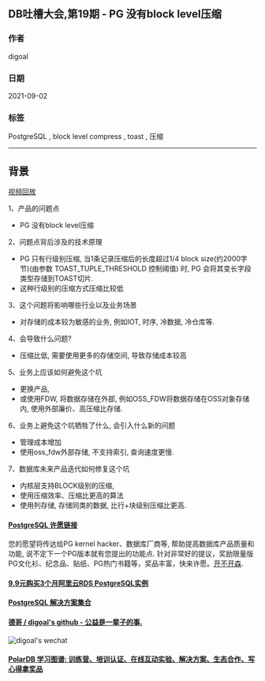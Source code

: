 ## DB吐槽大会,第19期 - PG 没有block level压缩  
  
### 作者  
digoal  
  
### 日期  
2021-09-02  
  
### 标签  
PostgreSQL , block level compress , toast , 压缩   
  
----  
  
## 背景  
[视频回放](https://www.bilibili.com/video/BV12L4y1Y7Ze/)  
  
1、产品的问题点  
- PG 没有block level压缩  
  
2、问题点背后涉及的技术原理  
- PG 只有行级别压缩, 当1条记录压缩后的长度超过1/4 block size(约2000字节)(由参数 TOAST_TUPLE_THRESHOLD 控制阈值) 时, PG 会将其变长字段类型存储到TOAST切片.  
- 这种行级别的压缩方式压缩比较低   
  
3、这个问题将影响哪些行业以及业务场景  
- 对存储的成本较为敏感的业务, 例如IOT, 时序, 冷数据, 冷仓库等.   
  
4、会导致什么问题?  
- 压缩比低, 需要使用更多的存储空间, 导致存储成本较高  
  
5、业务上应该如何避免这个坑  
- 更换产品,   
- 或使用FDW, 将数据存储在外部, 例如OSS_FDW将数据存储在OSS对象存储内, 使用外部廉价、高压缩比存储.   
  
6、业务上避免这个坑牺牲了什么, 会引入什么新的问题  
- 管理成本增加  
- 使用oss_fdw外部存储, 不支持索引, 查询速度更慢.   
  
7、数据库未来产品迭代如何修复这个坑  
- 内核层支持BLOCK级别的压缩,   
- 使用压缩效率、压缩比更高的算法  
- 使用列存储, 存储同类的数据, 比行+块级别压缩比更高.   
    
  
#### [PostgreSQL 许愿链接](https://github.com/digoal/blog/issues/76 "269ac3d1c492e938c0191101c7238216")
您的愿望将传达给PG kernel hacker、数据库厂商等, 帮助提高数据库产品质量和功能, 说不定下一个PG版本就有您提出的功能点. 针对非常好的提议，奖励限量版PG文化衫、纪念品、贴纸、PG热门书籍等，奖品丰富，快来许愿。[开不开森](https://github.com/digoal/blog/issues/76 "269ac3d1c492e938c0191101c7238216").  
  
  
#### [9.9元购买3个月阿里云RDS PostgreSQL实例](https://www.aliyun.com/database/postgresqlactivity "57258f76c37864c6e6d23383d05714ea")
  
  
#### [PostgreSQL 解决方案集合](https://yq.aliyun.com/topic/118 "40cff096e9ed7122c512b35d8561d9c8")
  
  
#### [德哥 / digoal's github - 公益是一辈子的事.](https://github.com/digoal/blog/blob/master/README.md "22709685feb7cab07d30f30387f0a9ae")
  
  
![digoal's wechat](../pic/digoal_weixin.jpg "f7ad92eeba24523fd47a6e1a0e691b59")
  
  
#### [PolarDB 学习图谱: 训练营、培训认证、在线互动实验、解决方案、生态合作、写心得拿奖品](https://www.aliyun.com/database/openpolardb/activity "8642f60e04ed0c814bf9cb9677976bd4")
  
